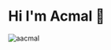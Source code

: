# Hi I'm Acmal 👋

<p><img align="left" src="https://github-readme-stats.vercel.app/api/top-langs?username=aacmal&show_icons=true&theme=dark&locale=en&layout=compact" alt="aacmal" /></p>
<br/>
